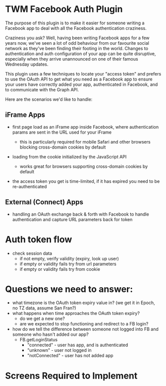 TWM Facebook Auth Plugin
========================

The purpose of this plugin is to make it easier for someone writing a Facebook app to deal with all the Facebook
authentication craziness.

Craziness you ask? Well, having been writing Facebook apps for a few years now, we've seen a lot of odd behaviour from
our favourite social network as they've been finding their footing in the world. Changes to authentication and auth
configuration of your app can be quite disruptive, especially when they arrive unannounced on one of their famous
Wednesday updates.

This plugin uses a few techniques to locate your "access token" and prefers to use the OAuth API to get what you need as
a Facebook app to ensure your users have correctly added your app, authenticated in Facebook, and to communicate with
the Graph API.

Here are the scenarios we'd like to handle:

iFrame Apps
-----------

- first page load as an iFrame app inside Facebook, where authentication params are sent in the URL used for your iFrame
  - this is particularly required for mobile Safari and other browsers blocking cross-domain cookies by default

- loading from the cookie initialized by the JavaScript API
  - works great for browsers supporting cross-domain cookies by default

- the access token you get is time-limited, if it has expired you need to be re-authenticated

External (Connect) Apps
-----------------------

- handling an OAuth exchange back & forth with Facebook to handle authentication and capture URL parameters back for
  token

Auth token flow
===============

- check session data
  - if not empty, verify validity (expiry, look up user)
  - if empty or validity fails try from url parameters
  - if empty or validity fails try from cookie

Questions we need to answer:
============================

  - what timezone is the OAuth token expiry value in? (we get it in Epoch, no TZ data, assume San Fran?)
  - what happens when time approaches the OAuth token expiry?
    - do we get a new one?
    - are we expected to stop functioning and redirect to a FB login?
  - how do we tell the difference between someone not logged into FB and someone who hasn't added our app?
    - FB.getLoginStatus
      - "connected" - user has app, and is authenticated
      - "unknown" - user not logged in
      - "notConnected" - user has not added app

Screens Required to Implement
=============================
